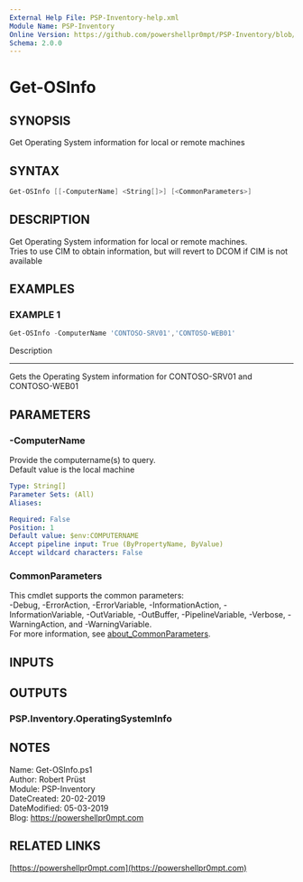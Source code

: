 ```yaml
---
External Help File: PSP-Inventory-help.xml
Module Name: PSP-Inventory
Online Version: https://github.com/powershellpr0mpt/PSP-Inventory/blob/master/docs/Get-OSInfo.md
Schema: 2.0.0
---
```


# Get-OSInfo

## SYNOPSIS

Get Operating System information for local or remote machines

## SYNTAX

```powershell
Get-OSInfo [[-ComputerName] <String[]>] [<CommonParameters>]
```

## DESCRIPTION

Get Operating System information for local or remote machines.  
Tries to use CIM to obtain information, but will revert to DCOM if CIM is not available

## EXAMPLES

### EXAMPLE 1

```powershell
Get-OSInfo -ComputerName 'CONTOSO-SRV01','CONTOSO-WEB01'
```

Description
--- ---
Gets the Operating System information for CONTOSO-SRV01 and CONTOSO-WEB01

## PARAMETERS

### -ComputerName

Provide the computername(s) to query.  
Default value is the local machine

```yaml
Type: String[]
Parameter Sets: (All)
Aliases:

Required: False
Position: 1
Default value: $env:COMPUTERNAME
Accept pipeline input: True (ByPropertyName, ByValue)
Accept wildcard characters: False
```

### CommonParameters

This cmdlet supports the common parameters:  
-Debug, -ErrorAction, -ErrorVariable, -InformationAction, -InformationVariable, -OutVariable, -OutBuffer, -PipelineVariable, -Verbose, -WarningAction, and -WarningVariable.  
For more information, see [about_CommonParameters](http://go.microsoft.com/fwlink/?LinkID=113216).

## INPUTS

## OUTPUTS

### PSP.Inventory.OperatingSystemInfo

## NOTES

Name: Get-OSInfo.ps1  
Author: Robert Prüst  
Module: PSP-Inventory  
DateCreated: 20-02-2019  
DateModified: 05-03-2019  
Blog: https://powershellpr0mpt.com

## RELATED LINKS

[https://powershellpr0mpt.com](https://powershellpr0mpt.com)

